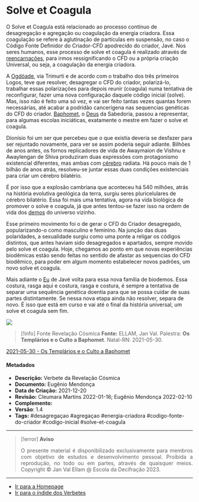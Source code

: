 # Solve et Coagula

O Solve et Coagula está relacionado ao processo contínuo de desagregação e agregação ou coagulação da energia criadora. Essa coagulação se refere à aglutinação de partículas em suspensão, no caso o Código Fonte Definidor do Criador-CFD apodrecido do criador, Javé. Nos seres humanos, esse processo de solve et coagula é realizado através de [reencarnações](Caminhos%20da%20reencarnação.md), para irmos ressignificando o CFD ou a própria criação Universal, ou seja, a coagulação da energia criadora.

A [Ogdóade](Ogdóade.md), via Trimurti e de acordo com o trabalho dos três primeiros Logos, teve que resolver, desagregar o CFD do criador, polarizá-lo, trabalhar essas polarizações para depois reunir (coagula) numa tentativa de reconfigurar, fazer uma nova configuração daquele código inicial (solve). Mas, isso não é feito uma só vez, e vai ser feito tantas vezes quantas forem necessárias, até acabar a podridão cancerígena nas sequencias genéticas do CFD do criador. [Baphomet](Baphomet.md), o [Deus](Deus.md) da Sabedoria, passou a representar, para algumas escolas iniciáticas, exatamente o mestre em fazer o solve et coagula.

Dionísio foi um ser que percebeu que o que existia deveria se desfazer para ser rejuntado novamente, para ver se assim poderia seguir adiante. Bilhões de anos antes, os fornos replicadores de vida de Awaymaion de Vishnu e Awaylengan de Shiva produziram duas expressões com protagonismo existencial diferentes, mas ambas com [cérebro](Cérebro%20Humano.md) radiata. Há pouco mais de 1 bilhão de anos atrás, resolveu-se juntar essas duas condições existenciais para criar um cérebro bilatério.

É por isso que a explosão cambriana que aconteceu há 540 milhões, atrás na história evolutiva geológica da terra, surgiu seres pluricelulares de cérebro bilatério. Essa foi mais uma tentativa, agora na vida biológica de promover o solve e coagula, já que antes tentou-se fazer isso na ordem de vida dos [demos](Demos.md) do universo vizinho.

Esse primeiro movimento foi o de gerar o CFD do Criador desagregado, popularizando-o como masculino e feminino. Na junção das duas polaridades, a sexualidade surgiu como uma ponte a religar os códigos distintos, que antes haviam sido desagregados e apartados, sempre movido pelo solve et coagula. Hoje, chegamos ao ponto em que novas experiências biodêmicas estão sendo feitas no sentido de afastar as sequencias do CFD biodêmico, para poder em algum momento estabelecer novos padrões, um novo solve et coagula.

Mais adiante o [Eu](EU.md) de Javé volta para essa nova família de biodemos. Essa costura, rasga aqui e costura, rasga e costura, é sempre a tentativa de separar uma sequência genética doentia para que se possa cuidar de suas partes distintamente. Se nessa nova etapa ainda não resolver, separa de novo. É isso que está em curso e vai até o final da história universal, um solve et coagula sem fim.

![](2021-05-30-ficha-10.jpg)

> [!info] Fonte Revelação Cósmica
> **Fonte:** ELLAM, Jan Val. Palestra: **Os Templários e o Culto a Baphomet**. Natal-RN: 2021-05-30.

[2021-05-30 - Os Templários e o Culto a Baphomet](2021-05-30%20-%20Os%20Templários%20e%20o%20Culto%20a%20Baphomet.md)

#### Metadados

-   **Descrição:** Verbete da Revelação Cósmica
-   **Documento:** Eugênio Mendonça
-   **Data de Criação:** 2021-12-20
-   **Revisão:** Cleumara Martins 2022-01-16; Eugênio Mendonça 2022-02-10
-   **Complemento:**
-   **Versão**: 1.4
-   **Tags:** #desagregaçao #agregaçao #energia-criadora #codigo-fonte-do-criador #codigo-inicial #solve-et-coagula

---
> [!error] **Aviso**
> <p align="justify">O presente material é disponibilizado exclusivamente para membros com objetivo de estudos e desenvolvimento pessoal. Proibida a reprodução, no todo ou em partes, através de quaisquer meios. Copyright © Jan Val Ellam @ Escola da Decifração 2023. </p>

---
- [Ir para a Homepage](Homepage.canvas)
- [Ir para o índide dos Verbetes](ÍNDIDE%20GERAL%20DOS%20VERBETES.canvas)